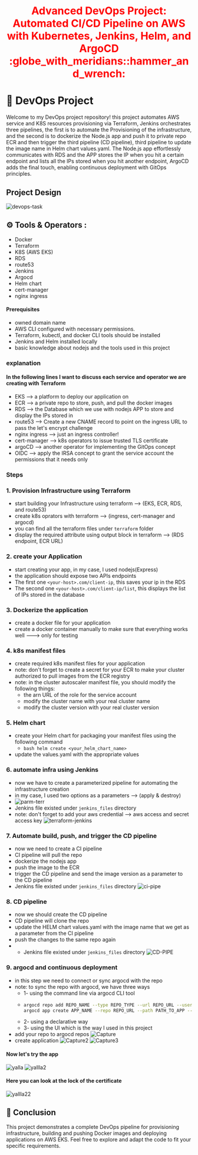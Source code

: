 <div align="center">
  <h1 style="color: red;">Advanced DevOps Project: Automated CI/CD Pipeline on AWS with Kubernetes, Jenkins, Helm, and ArgoCD :globe_with_meridians::hammer_and_wrench:</h1>
</div> 


# 🚀 DevOps Project

Welcome to my DevOps project repository! this project automates AWS service and K8S resources provisioning via Terraform, Jenkins orchestrates three pipelines, the first is to automate the Provisioning of the infrastructure, and the second is to dockerize the Node.js app and push it to private repo ECR and then trigger the third pipeline (CD pipeline), third pipeline to update the image name in Helm chart values.yaml. The Node.js app effortlessly communicates with RDS and the APP stores the IP when you hit a certain endpoint and lists all the IPs stored when you hit  another endpoint, ArgoCD adds the final touch, enabling continuous deployment with GitOps principles.

##  Project Design

![devops-task](https://github.com/AbdelrhmanAli123/advanced-devops-task/assets/133269614/3948183e-9730-411a-b9a3-0b0ebc302fc3)

## :gear: Tools & Operators :
- Docker
- Terraform
- K8S (AWS EKS)
- RDS
- route53
- Jenkins
- Argocd
- Helm chart
- cert-manager
- nginx ingress

  

#### Prerequisites
- owned domain name
- AWS CLI configured with necessary permissions.
- Terraform, kubectl, and docker CLI tools should be installed 
- Jenkins and Helm installed locally
- basic knowledge about nodejs and the tools used in this project
### explanation
#### In the following lines I want to discuss each service and operator we are creating with Terraform
- EKS            --> a platform to deploy our application on
- ECR            --> a private repo to store, push, and pull the docker images
- RDS            --> the Database which we use with nodejs APP to store and display the IPs stored in
- route53        --> Create a new CNAME record to point on the ingress URL to pass the let's encrypt challenge
- nginx ingress  --> just an ingress controller!
- cert-manager   --> k8s operators to issue trusted TLS certificate
- argoCD         --> another operator for implementing the GitOps concept
- OIDC           --> apply the IRSA concept to grant the service account the permissions that it needs only

### Steps
### 1. Provision Infrastructure using Terraform
- start building your Infrastructure using terraform --> (EKS, ECR, RDS, and route53)
- create k8s oprators with terraform --> (ingress, cert-manager and argocd)
- you can find all the terraform files under `terraform` folder
- display the required attribute using output block in terraform --> (RDS endpoint, ECR URL)
### 2. create your Application
- start creating your app, in my case, I used nodejs(Express)
- the application should expose two APIs endpoints
- The first one `<your-host>.com/client-ip`, this saves your ip in the RDS
- The second one  `<your-host>.com/client-ip/list`, this displays the list of IPs stored in the database
### 3. Dockerize the application
- create a docker file for your application
- create a docker container manually to make sure that everything works well ---> only  for testing
### 4. k8s manifest files
- create required k8s manifest files for your application
- note: don't forget to create a secret for your ECR to make your cluster authorized to pull images from the ECR registry
- note: in the cluster autoscaler manifest file, you  should modify the following things:
    - the arn URL of the role for the service account
    - modify the cluster name with your real cluster name
    - modify the cluster version with your real cluster version
### 5. Helm chart
- create your Helm chart for packaging your manifest files using the following command
    - ```bash helm create <your_helm_chart_name>```
- update the values.yaml with the appropriate values
### 6. automate infra using Jenkins
- now we have to create a parameterized pipeline for automating the infrastructure creation
- in my case, I used two options as a parameters --> (apply & destroy)
- ![parm-terr](https://github.com/AbdelrhmanAli123/advanced-devops-task/assets/133269614/50021f0b-e792-48ee-861a-16b3a75594bd)
- Jenkins file existed under `jenkins_files` directory
- note: don't forget to add your aws credential --> aws access and secret access key
  ![terraform-jenkins](https://github.com/AbdelrhmanAli123/advanced-devops-task/assets/133269614/53bbe809-a02b-4b1a-9eba-e370eea9395e)

### 7. Automate build, push, and trigger the CD pipeline
- now we need to create a CI pipeline
- CI pipeline will pull the repo
- dockerize the nodejs app
- push the image to the ECR
- trigger the CD pipeline and send the image version as a parameter to the CD pipeline
- Jenkins file existed under `jenkins_files` directory
![ci-pipe](https://github.com/AbdelrhmanAli123/advanced-devops-task/assets/133269614/35ed99d9-06b0-4982-8991-18fa52972326)

### 8. CD pipeline
- now we should create the CD pipeline
- CD pipeline will clone the repo
- update the HELM chart values.yaml with the image name that we get as a parameter from the CI pipeline
- push the changes to the same repo again
- - Jenkins file existed under `jenkins_files` directory
  ![CD-PIPE](https://github.com/AbdelrhmanAli123/advanced-devops-task/assets/133269614/a0d252ab-c30c-43b1-9d7a-2d26e7a61887)

### 9. argocd and continuous deployment
- in this step we need to connect or sync argocd with the repo
- note: to sync the repo with argocd, we have three ways
    - 1- using the command line via argocd CLI tool
    - ```bash
      argocd repo add REPO_NAME --type REPO_TYPE --url REPO_URL --username REPO_USERNAME --password REPO_PASSWORD
      argocd app create APP_NAME --repo REPO_URL --path PATH_TO_APP --dest-server DEST_SERVER --dest-namespace DEST_NAMESPACE
       ```
    - 2- using a declarative way
    - 3- using the UI which is the way I used in this project
- add your repo to argocd repos
![Capture](https://github.com/AbdelrhmanAli123/advanced-devops-task/assets/133269614/e3100651-732f-4152-bc89-9b0016d3ab1d)
- create application 
![Capture2](https://github.com/AbdelrhmanAli123/advanced-devops-task/assets/133269614/c6cf61f2-2b49-4d38-b347-3270e832ad8a)
![Capture3](https://github.com/AbdelrhmanAli123/advanced-devops-task/assets/133269614/00d42ebe-66df-420b-a0ae-2061d9d42307)


#### Now let's try the app
![yalla](https://github.com/AbdelrhmanAli123/advanced-devops-task/assets/133269614/e37df0f3-44c9-454d-9bb8-f5d60c69fb94)
![yallla2](https://github.com/AbdelrhmanAli123/advanced-devops-task/assets/133269614/529d1616-9148-4c35-9c7f-fb175a5c8ad2)
#### Here you can look at the lock of the certificate
![yallla22](https://github.com/AbdelrhmanAli123/advanced-devops-task/assets/133269614/b1687a26-9740-4fa7-8d91-46bf0d2712ee)


## 🎉 Conclusion

This project demonstrates a complete DevOps pipeline for provisioning infrastructure, building and pushing Docker images and deploying applications on AWS EKS. Feel free to explore and adapt the code to fit your specific requirements.
